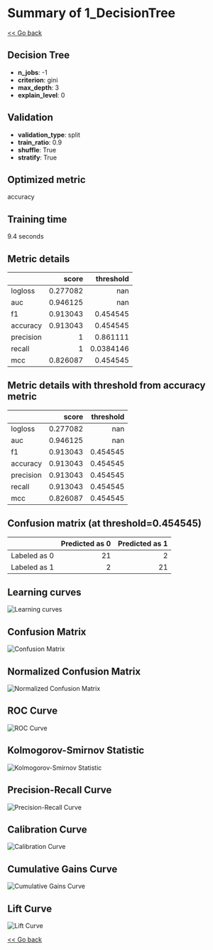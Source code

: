 # Summary of 1_DecisionTree

[<< Go back](../README.md)


## Decision Tree
- **n_jobs**: -1
- **criterion**: gini
- **max_depth**: 3
- **explain_level**: 0

## Validation
 - **validation_type**: split
 - **train_ratio**: 0.9
 - **shuffle**: True
 - **stratify**: True

## Optimized metric
accuracy

## Training time

9.4 seconds

## Metric details
|           |    score |   threshold |
|:----------|---------:|------------:|
| logloss   | 0.277082 | nan         |
| auc       | 0.946125 | nan         |
| f1        | 0.913043 |   0.454545  |
| accuracy  | 0.913043 |   0.454545  |
| precision | 1        |   0.861111  |
| recall    | 1        |   0.0384146 |
| mcc       | 0.826087 |   0.454545  |


## Metric details with threshold from accuracy metric
|           |    score |   threshold |
|:----------|---------:|------------:|
| logloss   | 0.277082 |  nan        |
| auc       | 0.946125 |  nan        |
| f1        | 0.913043 |    0.454545 |
| accuracy  | 0.913043 |    0.454545 |
| precision | 0.913043 |    0.454545 |
| recall    | 0.913043 |    0.454545 |
| mcc       | 0.826087 |    0.454545 |


## Confusion matrix (at threshold=0.454545)
|              |   Predicted as 0 |   Predicted as 1 |
|:-------------|-----------------:|-----------------:|
| Labeled as 0 |               21 |                2 |
| Labeled as 1 |                2 |               21 |

## Learning curves
![Learning curves](learning_curves.png)
## Confusion Matrix

![Confusion Matrix](confusion_matrix.png)


## Normalized Confusion Matrix

![Normalized Confusion Matrix](confusion_matrix_normalized.png)


## ROC Curve

![ROC Curve](roc_curve.png)


## Kolmogorov-Smirnov Statistic

![Kolmogorov-Smirnov Statistic](ks_statistic.png)


## Precision-Recall Curve

![Precision-Recall Curve](precision_recall_curve.png)


## Calibration Curve

![Calibration Curve](calibration_curve_curve.png)


## Cumulative Gains Curve

![Cumulative Gains Curve](cumulative_gains_curve.png)


## Lift Curve

![Lift Curve](lift_curve.png)



[<< Go back](../README.md)
